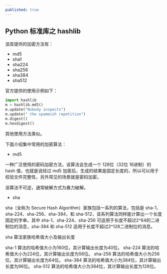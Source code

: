 ```yaml
---
published: true
---
```

## Python 标准库之 hashlib

该库提供的加密方法有：

* md5
* sha1
* sha224
* sha256
* sha384
* sha512

官方提供的使用示例如下：

``` python
import hashlib
m = hashlib.md5()
m.update("Nobody inspects")
m.update(" the spammish repetition")
m.digest()
m.hexdigest()
```

其他使用方法类似。

下面介绍集中常用的加密算法：

* md5

一种广泛使用的密码加密方法，该算法会生成一个 128位（32位 16进制）的 hash 值，也就是说经过 md5 加密后，生成的结果是固定长度的，所以可以用于校验文件完整性，另外常见的场景就是密码加密。

该算法不可逆，通常破解方式为暴力破解。

* sha

sha（全称为 Secure Hash Algorithm）家族包括一系列的算法，包括是 sha-1、sha-224、sha-256、sha-384，和 sha-512，该系列算法同样能计算出一个长度固定的字串，其中 sha-1、sha-224、sha-256 可适用于长度不超过2^64的二进制位的消息，sha-384 和 sha-512 适用于长度不超过2^128二进制位的消息。

sha 算法家族哈希值大小及输出长度

sha-1 算法的哈希值大小为160位，其计算输出长度为40位。
sha-224 算法的哈希值大小为224位，其计算输出长度为56位。
sha-256 算法的哈希值大小为256位，其计算输出长度为64位。
sha-384 算法的哈希值大小为384位，其计算输出长度为96位。
sha-512 算法的哈希值大小为384位，其计算输出长度为128位。

